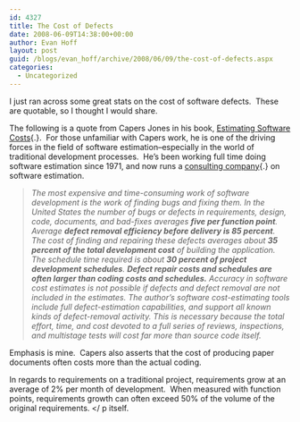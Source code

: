 ```yaml
---
id: 4327
title: The Cost of Defects
date: 2008-06-09T14:38:00+00:00
author: Evan Hoff
layout: post
guid: /blogs/evan_hoff/archive/2008/06/09/the-cost-of-defects.aspx
categories:
  - Uncategorized
---
```

I just ran across some great stats on the cost of software defects.&nbsp; These are quotable, so I thought I would share.


  


The following is a quote from Capers Jones in his book, [Estimating Software Costs](http://www.amazon.com/Estimating-Software-Costs-Capers-Jones/dp/0071483004/){.}.&nbsp; For those unfamiliar with Capers work, he is one of the driving forces in the field of software estimation&#8211;especially in the world of traditional development processes.&nbsp; He&#8217;s been working full time doing software estimation since 1971, and now runs a [consulting company](http://www.spr.com/){.} on software estimation.


  


> 
  
> 
> 
> _The most expensive and time-consuming work of software development is the work of finding bugs and fixing them. In the United States the number of bugs or defects in requirements, design, code, documents, and bad-fixes averages **five per function point**. Average **defect removal efficiency before delivery is 85 percent**. The cost of finding and repairing these defects averages about **35 percent of the total development cost** of building the application. The schedule time required is about **30 percent of project development schedules**. **Defect repair costs and schedules are often larger than coding costs and schedules.** Accuracy in software cost estimates is not possible if defects and defect removal are not included in the estimates. The author’s software cost-estimating tools include full defect-estimation capabilities, and support all known kinds of defect-removal activity. This is necessary because the total effort, time, and cost devoted to a full series of reviews, inspections, and multistage tests will cost far more than source code itself._


  


Emphasis is mine.&nbsp; Capers also asserts that the cost of producing paper documents often costs more than the actual&nbsp;coding.


  


In regards to requirements on a traditional project, requirements&nbsp;grow at an average of 2% per month of development.&nbsp; When measured with function points, requirements growth can often exceed 50% of the volume of the original requirements.&nbsp;</ p itself.</P></p>